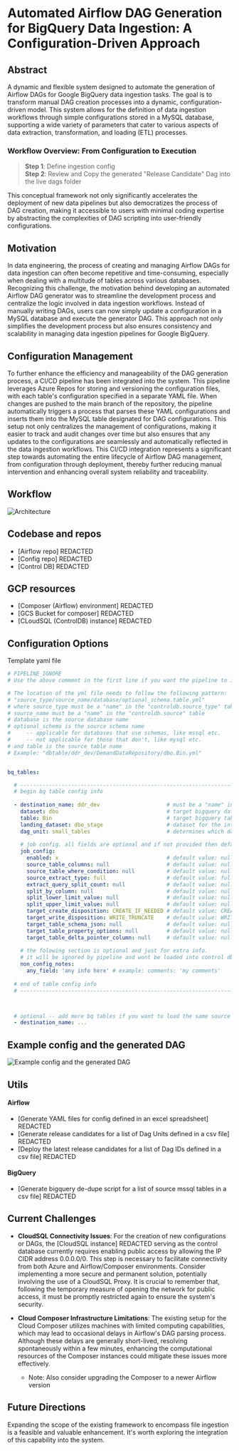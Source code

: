 # Automated Airflow DAG Generation for BigQuery Data Ingestion: A Configuration-Driven Approach

## Abstract

A dynamic and flexible system designed to automate the generation of Airflow DAGs for Google BigQuery data ingestion tasks. The goal is to transform manual DAG creation processes into a dynamic, configuration-driven model. This system allows for the definition of data ingestion workflows through simple configurations stored in a MySQL database, supporting a wide variety of parameters that cater to various aspects of data extraction, transformation, and loading (ETL) processes.

### Workflow Overview: From Configuration to Execution
> **Step 1**: Define ingestion config <br/>
> **Step 2**: Review and Copy the generated "Release Candidate" Dag into the live dags folder

This conceptual framework not only significantly accelerates the deployment of new data pipelines but also democratizes the process of DAG creation, making it accessible to users with minimal coding expertise by abstracting the complexities of DAG scripting into user-friendly configurations.


## Motivation

In data engineering, the process of creating and managing Airflow DAGs for data ingestion can often become repetitive and time-consuming, especially when dealing with a multitude of tables across various databases. Recognizing this challenge, the motivation behind developing an automated Airflow DAG generator was to streamline the development process and centralize the logic involved in data ingestion workflows. Instead of manually writing DAGs, users can now simply update a configuration in a MySQL database and execute the generator DAG. This approach not only simplifies the development process but also ensures consistency and scalability in managing data ingestion pipelines for Google BigQuery.


## Configuration Management

To further enhance the efficiency and manageability of the DAG generation process, a CI/CD pipeline has been integrated into the system. This pipeline leverages Azure Repos for storing and versioning the configuration files, with each table's configuration specified in a separate YAML file. When changes are pushed to the main branch of the repository, the pipeline automatically triggers a process that parses these YAML configurations and inserts them into the MySQL table designated for DAG configurations. This setup not only centralizes the management of configurations, making it easier to track and audit changes over time but also ensures that any updates to the configurations are seamlessly and automatically reflected in the data ingestion workflows. This CI/CD integration represents a significant step towards automating the entire lifecycle of Airflow DAG management, from configuration through deployment, thereby further reducing manual intervention and enhancing overall system reliability and traceability.


## Workflow

![Architecture](/images/architecture.png)

## Codebase and repos

- [Airflow repo] REDACTED
- [Config repo] REDACTED
- [Control DB] REDACTED


## GCP resources

- [Composer (Airflow) environment] REDACTED
- [GCS Bucket for composer] REDACTED
- [CLoudSQL (ControlDB) instance] REDACTED


## Configuration Options

Template yaml file 
```yaml
# PIPELINE_IGNORE 
# Use the above comment in the first line if you want the pipeline to ignore this yml file.

# The location of the yml file needs to follow the following pattern:
# "source_type/source_name/database/optional_schema.table.yml"
# where source_type must be a "name" in the "controldb.source_type" table,
# source_name must be a "name" in the "controldb.source" table
# database is the source database name
# optional_schema is the source schema name 
#     -- applicable for databases that use schemas, like mssql etc. 
#     -- not applicable for those that don't, like mysql etc.
# and table is the source table name
# Example: "dbtable/ddr_dev/DemandDataRepository/dbo.Bin.yml"


bq_tables:

  # -------------------------------------------------------------------
  # begin bq table config info
  
  - destination_name: ddr_dev                     # must be a "name" in the "controldb.bq_destination" table
    dataset: dbo                                  # target bigquery dataset
    table: Bin                                    # target bigquery table 
    landing_dataset: dbo_stage                    # dataset for the intermediate landing table 
    dag_unit: small_tables                        # determines which dag this goes into
    
    # job config. all fields are optional and if not provided then default values will be used
    job_config: 
      enabled: x                                  # default value: null; possible values: x, null
      source_table_columns: null                  # default value: null; possible values: free text for comma separated column names
      source_table_where_condition: null          # default value: null; possible values: free text for where clause predicate; ex: COUNTRY='US'
      source_extract_type: full                   # default value: full; possible values: full, delta
      extract_query_split_count: null             # default value: null; possible values: any integer; ex: 3
      split_by_column: null                       # default value: null; applicable if extract_query_split_count > 0; will be auto-detected if left null; possible values: name of the source date or datetime column to split on; ex: create_date
      split_lower_limit_value: null               # default value: null; applicable if extract_query_split_count > 0; will be auto-detected if left null; possible values: lower limit value for date or datetime column to split on; ex: '2020-01-01'
      split_upper_limit_value: null               # default value: null; applicable if extract_query_split_count > 0; will be auto-detected if left null; possible values: upper limit value for date or datetime column to split on; ex: '2023-12-31'
      target_create_disposition: CREATE_IF_NEEDED # default value: CREATE_IF_NEEDED; possible values: CREATE_IF_NEEDED, CREATE_NEVER
      target_write_disposition: WRITE_TRUNCATE    # default value: WRITE_MERGE; possible values: WRITE_MERGE, WRITE_APPEND, WRITE_TRUNCATE, WRITE_EMPTY
      target_table_schema_json: null              # default value: null; will be auto-detected if left null; possible values: json schema for bigquery table
      target_table_property_options: null         # default value: null; possible values: free text for bigquery table options; ex: PARTITION BY create_date CLUSTER BY customer_id
      target_table_delta_pointer_column: null     # default value: null; applicable if source_extract_type = delta; possible values: name of the source column to use for delta offset; ex: modified_timestamp
    
    # the folowing section is optional and just for extra info. 
    # it will be ignored by pipeline and wont be loaded into control db
    non_config_notes: 
      any_field: 'any info here' # example: comments: 'my comments'
  
  # end of table config info
  # -------------------------------------------------------------------



  # optional -- add more bq tables if you want to load the same source table into more than 1 bq tables
  - destination_name: ...

```


## Example config and the generated DAG
![Example config and the generated DAG](/images/example_config_and_generated_dag.png)


## Utils

#### Airflow

- [Generate YAML files for config defined in an excel spreadsheet] REDACTED
- [Generate release candidates for a list of Dag Units defined in a csv file] REDACTED
- [Deploy the latest release candidates for a list of Dag IDs defined in a csv file] REDACTED

#### BigQuery

- [Generate bigquery de-dupe script for a list of source mssql tables in a csv file] REDACTED


## Current Challenges

- **CloudSQL Connectivity Issues**: For the creation of new configurations or DAGs, the [CloudSQL instance] REDACTED serving as the control database currently requires enabling public access by allowing the IP CIDR address 0.0.0.0/0. This step is necessary to facilitate connectivity from both Azure and Airflow/Composer environments. Consider implementing a more secure and permanent solution, potentially involving the use of a CloudSQL Proxy. It is crucial to remember that, following the temporary measure of opening the network for public access, it must be promptly restricted again to ensure the system's security.

- **Cloud Composer Infrastructure Limitations**: The existing setup for the Cloud Composer utilizes machines with limited computing capabilities, which may lead to occasional delays in Airflow's DAG parsing process. Although these delays are generally short-lived, resolving spontaneously within a few minutes, enhancing the computational resources of the Composer instances could mitigate these issues more effectively.
  - Note: Also consider upgrading the Composer to a newer Airflow version


## Future Directions

Expanding the scope of the existing framework to encompass file ingestion is a feasible and valuable enhancement. It's worth exploring the integration of this capability into the system.